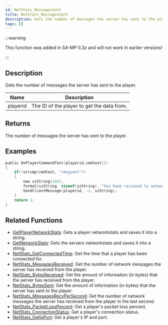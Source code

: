 ```yaml
---
id: NetStats_MessagesSent
title: NetStats_MessagesSent
description: Gets the number of messages the server has sent to the player.
tags: []
---
```


:::warning

This function was added in SA-MP 0.3z and will not work in earlier versions!

:::

## Description

Gets the number of messages the server has sent to the player.


| Name | Description |
|------|-------------|
|playerid | The ID of the player to get the data from.|


## Returns

The number of messages the server has sent to the player.


## Examples


```c
public OnPlayerCommandText(playerid,cmdtext[])
{    
    if(!strcmp(cmdtext, "/msgsent"))
    {
        new szString[144];
        format(szString, sizeof(szString), "You have recieved %i network messages.", NetStats_MessagesSent(playerid));
        SendClientMessage(playerid, -1, szString);
    }
    return 1;
}
```


## Related Functions


-  [GetPlayerNetworkStats](../functions/GetPlayerNetworkStats.md): Gets a player networkstats and saves it into a string.
-  [GetNetworkStats](../functions/GetNetworkStats.md): Gets the servers networkstats and saves it into a string.
-  [NetStats_GetConnectedTime](../functions/NetStats_GetConnectedTime.md): Get the time that a player has been connected for.
-  [NetStats_MessagesReceived](../functions/NetStats_MessagesReceived.md): Get the number of network messages the server has received from the player.
-  [NetStats_BytesReceived](../functions/NetStats_BytesReceived.md): Get the amount of information (in bytes) that the server has received from the player.
-  [NetStats_BytesSent](../functions/NetStats_BytesSent.md): Get the amount of information (in bytes) that the server has sent to the player.
-  [NetStats_MessagesRecvPerSecond](../functions/NetStats_MessagesRecvPerSecond.md): Get the number of network messages the server has received from the player in the last second.
-  [NetStats_PacketLossPercent](../functions/NetStats_PacketLossPercent.md): Get a player's packet loss percent.
-  [NetStats_ConnectionStatus](../functions/NetStats_ConnectionStatus.md): Get a player's connection status.
-  [NetStats_GetIpPort](../functions/NetStats_GetIpPort.md): Get a player's IP and port.